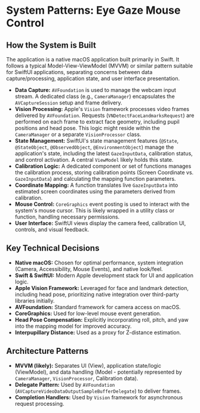# System Patterns: Eye Gaze Mouse Control

## How the System is Built

The application is a native macOS application built primarily in Swift. It follows a typical Model-View-ViewModel (MVVM) or similar pattern suitable for SwiftUI applications, separating concerns between data capture/processing, application state, and user interface presentation.

-   **Data Capture:** `AVFoundation` is used to manage the webcam input stream. A dedicated class (e.g., `CameraManager`) encapsulates the `AVCaptureSession` setup and frame delivery.
-   **Vision Processing:** Apple's `Vision` framework processes video frames delivered by `AVFoundation`. Requests (`VNDetectFaceLandmarksRequest`) are performed on each frame to extract face geometry, including pupil positions and head pose. This logic might reside within the `CameraManager` or a separate `VisionProcessor` class.
-   **State Management:** SwiftUI's state management features (`@State`, `@StateObject`, `@ObservedObject`, `@EnvironmentObject`) manage the application's state, including the latest `GazeInputData`, calibration status, and control activation. A central `ViewModel` likely holds this state.
-   **Calibration Logic:** A dedicated component or set of functions manages the calibration process, storing calibration points (Screen Coordinate vs. `GazeInputData`) and calculating the mapping function parameters.
-   **Coordinate Mapping:** A function translates live `GazeInputData` into estimated screen coordinates using the parameters derived from calibration.
-   **Mouse Control:** `CoreGraphics` event posting is used to interact with the system's mouse cursor. This is likely wrapped in a utility class or function, handling necessary permissions.
-   **User Interface:** SwiftUI views display the camera feed, calibration UI, controls, and visual feedback.

## Key Technical Decisions

-   **Native macOS:** Chosen for optimal performance, system integration (Camera, Accessibility, Mouse Events), and native look/feel.
-   **Swift & SwiftUI:** Modern Apple development stack for UI and application logic.
-   **Apple Vision Framework:** Leveraged for face and landmark detection, including head pose, prioritizing native integration over third-party libraries initially.
-   **AVFoundation:** Standard framework for camera access on macOS.
-   **CoreGraphics:** Used for low-level mouse event generation.
-   **Head Pose Compensation:** Explicitly incorporating roll, pitch, and yaw into the mapping model for improved accuracy.
-   **Interpupillary Distance:** Used as a proxy for Z-distance estimation.

## Architecture Patterns

-   **MVVM (likely):** Separates UI (View), application state/logic (ViewModel), and data handling (Model - potentially represented by `CameraManager`, `VisionProcessor`, Calibration data).
-   **Delegate Pattern:** Used by `AVFoundation` (`AVCaptureVideoDataOutputSampleBufferDelegate`) to deliver frames.
-   **Completion Handlers:** Used by `Vision` framework for asynchronous request processing.
